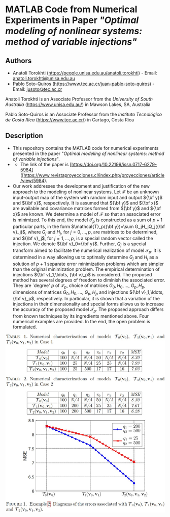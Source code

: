# MATLAB Code from Numerical Experiments in Paper *"Optimal modeling of nonlinear systems: method of variable injections"*

## Authors

* Anatoli Torokhti (https://people.unisa.edu.au/anatoli.torokhti) - Email: anatoli.torokhti@unisa.edu.au
* Pablo Soto-Quiros (https://www.tec.ac.cr/juan-pablo-soto-quiros) - Email: jusoto@tec.ac.cr

Anatoli Torokhti is an Associate Professor from the *University of South Australia* (https://www.unisa.edu.au/) in Mawson Lakes, SA, Australia

Pablo Soto-Quiros is an Associate Professor from the *Instituto Tecnológico de Costa Rica* (https://www.tec.ac.cr/) in Cartago, Costa Rica


## Description

* This repository contains the MATLAB code for numerical experiments presented in the paper "*Optimal modeling of nonlinear systems: method of variable injections*". 
* * The link of the paper is [https://doi.org/10.22199/issn.0717-6279-5984] ([https://www.revistaproyecciones.cl/index.php/proyecciones/article/view/5984).
* Our work addresses the development and justification of the new approach to the modeling of nonlinear systems. Let $\mathcal{F}$ be  an unknown  input-output map of the system with random input and output ${\bf y}$ and ${\bf x}$, respectively. It is assumed that  ${\bf y}$ and ${\bf x}$  are available and covariance matrices formed from ${\bf y}$ and ${\bf x}$ are known. We  determine a model of $\mathcal{F}$  so that an associated error is minimized. To this end,  the model $\mathcal{T}_p$ is constructed as a sum of $p+1$ particular parts, in the form $\mathcal{T}_p({\bf y})=\sum G_jH_jQ_j({\bf v}_j)$,  where $G_j$ and $H_j$, for $j=0,\ldots, p$,  are matrices to be determined, and ${\bf v}_j$, for $j=1,\ldots,p$, is a special  random vector  called the injection. We denote ${\bf v}_0={\bf y}$. Further, $Q_j$ is a special transform aimed to facilitate the numerical realization of  model $\mathcal{T}_p$. It is determined in a way allowing us to optimally determine $G_j$ and $H_j$ as a solution of $p+1$ separate error minimization problems which are simpler than the original minimization problem. The empirical determination of injections ${\bf v}_1,\ldots, {\bf v}_p$ is considered. The proposed method has several degrees of freedom to diminish the associated error. They are `degree' $p$ of $\mathcal{T}_p$, choice of matrices $G_0, H_0, \ldots,$ $G_p, H_p$, dimensions of   matrices $G_0, H_0, \ldots,$ $G_p, H_p$ and injections ${\bf v}_1,\ldots, {\bf v}_p$, respectively.  In particular, it is shown that a variation of the injections in their dimensionality and special forms allows us to increase  the accuracy  of  the proposed model $\mathcal{T}_p$. The proposed approach differs from known techniques by its ingredients mentioned above. Four numerical examples are provided. In the end, the open problem is formulated.


<p align="center"><img width="600" src="https://github.com/jusotoTEC/variableInjections/blob/main/img/img1.jpg"></p>

